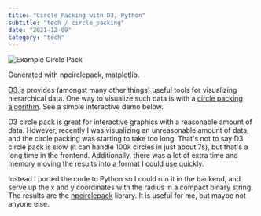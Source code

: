 ```yaml
---
title: "Circle Packing with D3, Python"
subtitle: "tech / circle_packing"
date: "2021-12-09"
category: "tech"
---
```


![Example Circle Pack](/images/circle_pack_example.png)
<p class="caption">Generated with npcirclepack, matplotlib.</p>

[D3.js](https://d3js.org) provides (amongst many other things) useful tools for visualizing hierarchical data. One way to visualize such data is with a [circle packing algorithm](https://github.com/d3/d3-hierarchy#pack). See a simple interactive demo below.

D3 circle pack is great for interactive graphics with a reasonable amount of data. However, recently I was visualizing an unreasonable amount of data, and the circle packing was starting to take too long. That's not to say D3 circle pack is slow (it can handle 100k circles in just about 7s), but that's a long time in the frontend. Additionally, there was a lot of extra time and memory moving the results into a format I could use quickly.

Instead I ported the code to Python so I could run it in the backend, and serve up the x and y coordinates with the radius in a compact binary string. The results are the [npcirclepack](https://github.com/bill-bateman/npcirclepack) library. It is useful for me, but maybe not anyone else.